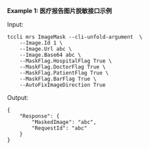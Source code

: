 **Example 1: 医疗报告图片脱敏接口示例**



Input: 

```
tccli mrs ImageMask --cli-unfold-argument  \
    --Image.Id 1 \
    --Image.Url abc \
    --Image.Base64 abc \
    --MaskFlag.HospitalFlag True \
    --MaskFlag.DoctorFlag True \
    --MaskFlag.PatientFlag True \
    --MaskFlag.BarFlag True \
    --AutoFixImageDirection True
```

Output: 
```
{
    "Response": {
        "MaskedImage": "abc",
        "RequestId": "abc"
    }
}
```


